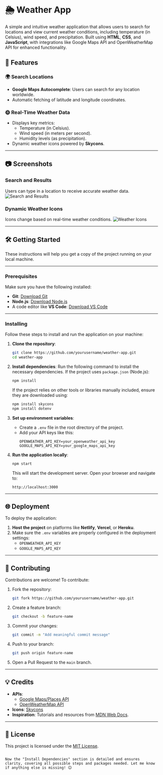 # 🌦️ Weather App

A simple and intuitive weather application that allows users to search for locations and view current weather conditions, including temperature (in Celsius), wind speed, and precipitation. Built using **HTML**, **CSS**, and **JavaScript**, with integrations like Google Maps API and OpenWeatherMap API for enhanced functionality.


## 🚀 Features

### 🌍 **Search Locations**
- **Google Maps Autocomplete**: Users can search for any location worldwide.
- Automatic fetching of latitude and longitude coordinates.

### 🌞 **Real-Time Weather Data**
- Displays key metrics:
  - Temperature (in Celsius).
  - Wind speed (in meters per second).
  - Humidity levels (as precipitation).
- Dynamic weather icons powered by **Skycons**.

---

## 📷 Screenshots

### **Search and Results**
Users can type in a location to receive accurate weather data.
![Search and Results](https://via.placeholder.com/800x400)

### **Dynamic Weather Icons**
Icons change based on real-time weather conditions.
![Weather Icons](https://via.placeholder.com/800x400)

---

## 🛠️ Getting Started

These instructions will help you get a copy of the project running on your local machine.

---

### **Prerequisites**
Make sure you have the following installed:
- **Git**: [Download Git](https://git-scm.com/)
- **Node.js**: [Download Node.js](https://nodejs.org/)
- A code editor like **VS Code**: [Download VS Code](https://code.visualstudio.com/)

---

### **Installing**

Follow these steps to install and run the application on your machine:

1. **Clone the repository**:
   ```bash
   git clone https://github.com/yourusername/weather-app.git
   cd weather-app
   ```

2. **Install dependencies**:
   Run the following command to install the necessary dependencies.
   If the project uses `package.json` (Node.js):
   ```bash
   npm install
   ```
   If the project relies on other tools or libraries manually included, ensure they are downloaded using:
   ```bash
   npm install skycons
   npm install dotenv
   ```

3. **Set up environment variables**:
   - Create a `.env` file in the root directory of the project.
   - Add your API keys like this:
     ```env
     OPENWEATHER_API_KEY=your_openweather_api_key
     GOOGLE_MAPS_API_KEY=your_google_maps_api_key
     ```

4. **Run the application locally**:
   ```bash
   npm start
   ```
   This will start the development server. Open your browser and navigate to:
   ```
   http://localhost:3000
   ```

---

## 🌐 Deployment

To deploy the application:
1. **Host the project** on platforms like **Netlify**, **Vercel**, or **Heroku**.
2. Make sure the `.env` variables are properly configured in the deployment settings:
   - `OPENWEATHER_API_KEY`
   - `GOOGLE_MAPS_API_KEY`

---

## 🤝 Contributing

Contributions are welcome! To contribute:
1. Fork the repository:
   ```bash
   git fork https://github.com/yourusername/weather-app.git
   ```
2. Create a feature branch:
   ```bash
   git checkout -b feature-name
   ```
3. Commit your changes:
   ```bash
   git commit -m "Add meaningful commit message"
   ```
4. Push to your branch:
   ```bash
   git push origin feature-name
   ```
5. Open a Pull Request to the `main` branch.

---

## 💡 Credits
- **APIs**:
  - [Google Maps/Places API](https://developers.google.com/maps/documentation)
  - [OpenWeatherMap API](https://openweathermap.org/api)
- **Icons**: [Skycons](https://github.com/darkskyapp/skycons)
- **Inspiration**: Tutorials and resources from [MDN Web Docs](https://developer.mozilla.org/).

---

## 📜 License
This project is licensed under the [MIT License](LICENSE).
```

Now the "Install Dependencies" section is detailed and ensures clarity, covering all possible steps and packages needed. Let me know if anything else is missing! 😊